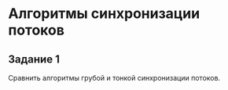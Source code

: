 # Алгоритмы синхронизации потоков

## Задание 1

Сравнить алгоритмы грубой и тонкой синхронизации потоков.
